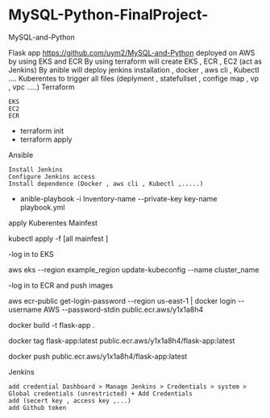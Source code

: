 # MySQL-Python-FinalProject-
MySQL-and-Python

Flask app https://github.com/uym2/MySQL-and-Python deployed on AWS by using EKS and ECR By using terraform will create EKS , ECR , EC2 (act as Jenkins) By anible will deploy jenkins installation , docker , aws cli , Kubectl .... Kuberentes to trigger all files (deplyment , statefullset , confige map , vp , vpc .....)
Terraform

    EKS
    EC2
    ECR

- terraform init
- terraform apply

Ansible

    Install Jenkins
    Configure Jenkins access
    Install dependence (Docker , aws cli , Kubectl ,.....)

- anible-playbook -i Inventory-name --private-key key-name playbook.yml

apply Kuberentes Mainfest

kubectl apply -f [all mainfest ]

-log in to EKS

aws eks --region example_region update-kubeconfig --name cluster_name

-log in to ECR and push images

aws ecr-public get-login-password --region us-east-1 | docker login --username AWS --password-stdin public.ecr.aws/y1x1a8h4

docker build -t flask-app .

docker tag flask-app:latest public.ecr.aws/y1x1a8h4/flask-app:latest

docker push public.ecr.aws/y1x1a8h4/flask-app:latest

Jenkins

    add credential Dashboard > Manage Jenkins > Credentials > system > Global credentials (unrestricted) + Add Credentials
    add (secert key , access key ,...)
    add Github token
